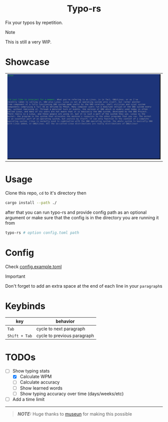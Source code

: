 <h1 align="center">Typo-rs</h1>

Fix your typos by repetition.
> [!NOTE]  
> This is still a very WIP.

# Showcase
||
|------|
|![ShowCase](./assets/typo-rs.png "showcase")|

# Usage
Clone this repo, `cd` to it's directory then 
```bash
cargo install --path ./
```
after that you can run typo-rs and provide config path as an optional argument or make sure that the config is in the directory you are running it from
```bash
typo-rs # option config.toml path
```

# Config
Check [config.example.toml](./config.example.toml)

> [!IMPORTANT]  
> Don't forget to add an extra space at the end of each line in your `paragraph`s

# Keybinds
|key|behavior|
|---|--------|
|`Tab`|cycle to next paragraph|
|`Shift + Tab`|cycle to previous paragraph|

# TODOs
- [ ] Show typing stats
    - [x] Calculate WPM
    - [ ] Calculate accuracy
    - [ ] Show learned words
    - [ ] Show typing accuracy over time (days/weeks/etc)
- [ ] Add a time limit
___
> **_NOTE:_** Huge thanks to [museun](https://github.com/museun) for making this possible
